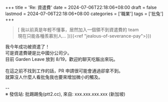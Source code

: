 +++
title = 'Re: 資遣費'
date = 2024-07-06T22:18:06+08:00
draft = false
lastmod = 2024-07-06T22:18:06+08:00
categories = ['職業']
tags = ['批兔']
+++
> [
我以前真是年輕不懂事，居然加入一個領不到資遣費的 team<br>
現在只能各種羨慕別人…
]({{<ref "jealous-of-severance-pay">}})

我今年成功被資遣了！<br>
可是資遣費硬是比中國分公司少。<br>
目前 Garden Leave 放到 8/19，歡迎約聊天吃飯出來玩。<br>
<br>
在這之前不找到工作的話，PR 申請很可能會通過卻拿不到。<br>
就算沒人什麼人看批兔我也要來增加微小的觸及。<br>
<br>
--<br>
※ 發信站: 批踢踢兔(ptt2.cc), 來自: xxx.xxx.xxx.xxx (新加坡)<br>
